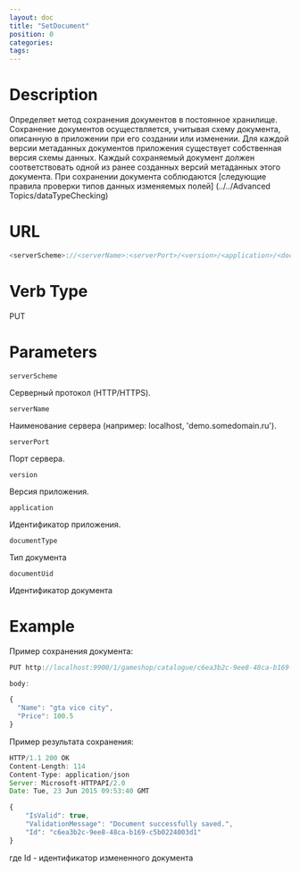 ```yaml
---
layout: doc
title: "SetDocument"
position: 0
categories: 
tags:
---
```


# Description
Определяет метод сохранения документов в постоянное хранилище. Сохранение документов осуществляется,
учитывая схему документа, описанную в приложении при его создании или изменении. Для каждой версии
метаданных документов приложения существует собственная версия схемы данных. Каждый сохраняемый документ
должен соответствовать одной из ранее созданных версий метаданных этого документа. 
При сохранении документа соблюдаются [следующие правила проверки типов данных изменяемых полей]
(../../Advanced Topics/dataTypeChecking)

# URL
```js
<serverScheme>://<serverName>:<serverPort>/<version>/<application>/<documentType>/<documentUid>
```

# Verb Type

PUT


# Parameters

`serverScheme`

Серверный протокол (HTTP/HTTPS).

`serverName`

Наименование сервера (например: localhost, 'demo.somedomain.ru').

`serverPort`

Порт сервера.

`version`

Версия приложения.

`application`

Идентификатор приложения.

`documentType`

Тип документа

`documentUid`

Идентификатор документа

# Example

Пример сохранения документа:

```js
PUT http://localhost:9900/1/gameshop/catalogue/c6ea3b2c-9ee8-48ca-b169-c5b0224003d1

body:

{
  "Name": "gta vice city",
  "Price": 100.5
}
```

Пример результата сохранения:

```js
HTTP/1.1 200 OK
Content-Length: 114
Content-Type: application/json
Server: Microsoft-HTTPAPI/2.0
Date: Tue, 23 Jun 2015 09:53:40 GMT

{
	"IsValid": true,
	"ValidationMessage": "Document successfully saved.",
	"Id": "c6ea3b2c-9ee8-48ca-b169-c5b0224003d1"
}
```
где Id - идентификатор измененного документа
